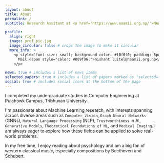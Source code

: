 ```yaml
---
layout: about
title: About
permalink: /
subtitle: Research Assitant at <a href='https://www.naamii.org.np/'>NAAMII</a>. Contacts. Motto. Etc.

profile:
  align: right
  image: prof_pic.jpg
  image_circular: false # crops the image to make it circular
  more_info: >
    <p style="font-size: small; background-color: #f0f0f0; padding: 5px; display: inline-block;">
      Mail:<span style="color: #009f06;">nishant.luitel@naamii.org.np</span>
    </p>

news: true # includes a list of news items
selected_papers: true # includes a list of papers marked as "selected={true}"
social: true # includes social icons at the bottom of the page
---
```


I completed my undergraduate studies in Computer Engineering at Pulchowk Campus, Tribhuvan University.

I'm passionate about Machine Learning research, with interests spanning across diverse areas such as `Computer Vision`, `Graph Neural Networks` (GNNs), `Natural Language Processing` (NLP), `Trustworthiness` in AI, `Generative Models`, `Theoretical Foundations of ML`, and `Medical Imaging`. I am always eager to explore how these fields can be applied to solve real-world problems.

In my free time, I enjoy reading about psychology and am a big fan of western classical music, especially compositions by Beethoven and Schubert.

